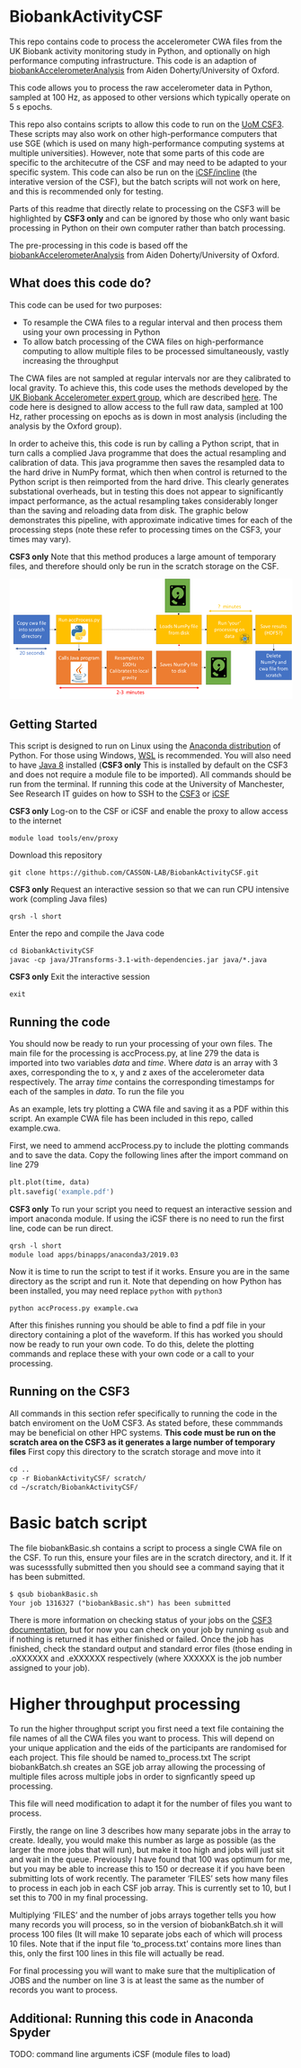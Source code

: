 # BiobankActivityCSF
This repo contains code to process the accelerometer CWA files from the UK Biobank activity monitoring study in Python, and optionally on high performance computing infrastructure. This code is an adaption of [biobankAccelerometerAnalysis](https://github.com/activityMonitoring/biobankAccelerometerAnalysis) from Aiden Doherty/University of Oxford.

This code allows you to process the raw accelerometer data in Python, sampled at 100 Hz, as apposed to other versions which typically operate on 5 s epochs.

This repo also contains scripts to allow this code to run on the [UoM CSF3](http://ri.itservices.manchester.ac.uk/csf3/). These scripts may also work on other high-performance computers that use SGE (which is used on many high-performance computing systems at multiple universities). However, note that some parts of this code are specific to the architecutre of the CSF and may need to be adapted to your specific system. This code can also be run on the [iCSF/incline](http://ri.itservices.manchester.ac.uk/icsf/) (the interative version of the CSF), but the batch scripts will not work on here, and this is recommended only for testing. 

Parts of this readme that directly relate to processing on the CSF3 will be highlighted by **CSF3 only** and can be ignored by those who only want basic processing in Python on their own computer rather than batch processing.

The pre-processing in this code is based off the [biobankAccelerometerAnalysis](https://github.com/activityMonitoring/biobankAccelerometerAnalysis) from Aiden Doherty/University of Oxford.

## What does this code do?
This code can be used for two purposes:
 
 - To resample the CWA files to a regular interval and then process them using your own processing in Python
 - To allow batch processing of the CWA files on high-performance computing to allow multiple files to be processed simultaneously, vastly increasing the throughput
 
The CWA files are not sampled at regular intervals nor are they calibrated to local gravity. To achieve this, this code uses the methods developed by the [UK Biobank Accelerometer expert group](https://github.com/activityMonitoring/biobankAccelerometerAnalysis), which are described [here](https://journals.plos.org/plosone/article?id=10.1371/journal.pone.0169649). The code here is designed to allow access to the full raw data, sampled at 100 Hz, rather processing on epochs as is down in most analysis (including the analysis by the Oxford group).

In order to acheive this, this code is run by calling a Python script, that in turn calls a complied Java programme that does the actual resampling and calibration of data. This java programme then saves the resampled data to the hard drive in NumPy format, which then when control is returned to the Python script is then reimported from the hard drive. This clearly generates substational overheads, but in testing this does not appear to significantly impact performance, as the actual resampling takes considerably longer than the saving and reloading data from disk. The graphic below demonstrates this pipeline, with approximate indicative times for each of the processing steps (note these refer to processing times on the CSF3, your times may vary).

**CSF3 only** Note that this method produces a large amount of temporary files, and therefore should only be run in the scratch storage on the CSF. 

![Data processing pipeline overview](biobank_processing.png)


## Getting Started
This script is designed to run on Linux using the [Anaconda distribution](https://www.anaconda.com/products/individual) of Python. For those using Windows, [WSL](https://docs.microsoft.com/en-us/windows/wsl/install-win10) is recommended. You will also need to have [Java 8](https://www.oracle.com/java/technologies/javase/javase-jdk8-downloads.html) installed (**CSF3 only** This is installed by default on the CSF3 and does not require a module file to be imported). All commands should be run from the terminal. 
If running this code at the University of Manchester, See Research IT guides on how to SSH to the [CSF3](http://ri.itservices.manchester.ac.uk/csf3/getting-started/connecting/) or [iCSF](http://ri.itservices.manchester.ac.uk/icsf/getting-started-on-icsf/connecting-to-incline/)

**CSF3 only** Log-on to the CSF or iCSF and enable the proxy to allow access to the internet

```
module load tools/env/proxy
```

Download this repository

```
git clone https://github.com/CASSON-LAB/BiobankActivityCSF.git
```

**CSF3 only** Request an interactive session so that we can run CPU intensive work (compling Java files)

```
qrsh -l short
```

Enter the repo and compile the Java code

```
cd BiobankActivityCSF
javac -cp java/JTransforms-3.1-with-dependencies.jar java/*.java
```

**CSF3 only** Exit the interactive session

```
exit
```

## Running the code
You should now be ready to run your processing of your own files.
The main file for the processing is accProcess.py, at line 279 the data is imported into two variables *data* and *time*. Where *data* is an array with 3 axes, corresponding the to x, y and z axes of the accelerometer data respectively. The array *time* contains the corresponding timestamps for each of the samples in *data*.
To run the file you 

As an example, lets try plotting a CWA file and saving it as a PDF within this script. An example CWA file has been included in this repo, called example.cwa.

First, we need to ammend accProcess.py to include the plotting commands and to save the data. Copy the following lines after the import command on line 279

```python
plt.plot(time, data)
plt.savefig('example.pdf')
```

**CSF3 only** To run your script you need to request an interactive session and import anaconda module. If using the iCSF there is no need to run the first line, code can be run direct.

```
qrsh -l short
module load apps/binapps/anaconda3/2019.03
```

Now it is time to run the script to test if it works. Ensure you are in the same directory as the script and run it. Note that depending on how Python has been installed, you may need replace `python` with `python3`

```
python accProcess.py example.cwa
```

After this finishes running you should be able to find a pdf file in your directory containing a plot of the waveform.
If this has worked you should now be ready to run your own code. To do this, delete the plotting commands and replace these with your own code or a call to your processing.


## Running on the CSF3
All commands in this section refer specifically to running the code in the batch enviroment on the UoM CSF3. As stated before, these commmands may be beneficial on other HPC systems.
**This code must be run on the scratch area on the CSF3 as it generates a large number of temporary files**
First copy this directory to the scratch storage and move into it

```
cd ..
cp -r BiobankActivityCSF/ scratch/
cd ~/scratch/BiobankActivityCSF/
```

# Basic batch script
The file biobankBasic.sh contains a script to process a single CWA file on the CSF. To run this, ensure your files are in the scratch directory, and it. If it was sucesssfully submitted then you should see a command saying that it has been submitted.

```
$ qsub biobankBasic.sh
Your job 1316327 ("biobankBasic.sh") has been submitted
```

There is more information on checking status of your jobs on the [CSF3 documentation](http://ri.itservices.manchester.ac.uk/csf3/getting-started/connecting/), but for now you can check on your job by running `qsub` and if nothing is returned it has either finished or failed. Once the job has finished, check the standard output and standard error files (those ending in .oXXXXXX and .eXXXXXX respectively (where XXXXXX is the job number assigned to your job).

# Higher throughput processing
To run the higher throughput script you first need a text file containing the file names of all the CWA files you want to process. This will depend on your unique application and the eids of the participants are randomised for each project. This file should be named to_process.txt
The script biobankBatch.sh creates an SGE job array allowing the processing of multiple files across multiple jobs in order to signficantly speed up processing.

This file will need modification to adapt it for the number of files you want to process.

Firstly, the range on line 3 describes how many separate jobs in the array to create. Ideally, you would make this number as large as possible (as the larger the more jobs that will run), but make it too high and jobs will just sit and wait in the queue. Previously I have found that 100 was optimum for me, but you may be able to increase this to 150 or decrease it if you have been submitting lots of work recently.
The parameter ‘FILES’ sets how many files to process in each job in each CSF job array. This is currently set to 10, but I set this to 700 in my final processing.

Multiplying ‘FILES’ and the number of jobs arrays together tells you how many records you will process, so in the version of biobankBatch.sh it will process 100 files (It will make 10 separate jobs each of which will process 10 files. Note that if the input file ‘to_process.txt’ contains more lines than this, only the first 100 lines in this file will actually be read.

For final processing you will want to make sure that the multiplication of JOBS and the number on line 3 is at least the same as the number of records you want to process. 


## Additional: Running this code in Anaconda Spyder
TODO: command line arguments
iCSF (module files to load)



